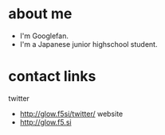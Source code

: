 # about me
- I'm Googlefan.
- I'm a Japanese junior highschool student.
# contact links
twitter
- http://glow.f5si/twitter/
website  
- http://glow.f5.si
